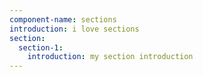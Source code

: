 ```yaml
---
component-name: sections
introduction: i love sections
section:
  section-1:
    introduction: my section introduction
---
```

